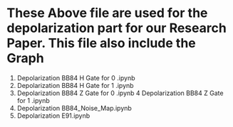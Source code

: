 # These Above file are used for the depolarization part for our Research Paper. This file also include the Graph

1) Depolarization BB84 H Gate for 0 .ipynb
2) Depolarization BB84 H Gate for 1 .ipynb
3) Depolarization BB84 Z Gate for 0 .ipynb
4 Depolarization BB84 Z Gate for 1 .ipynb
5) Depolarization BB84_Noise_Map.ipynb
6) Depolarization E91.ipynb


